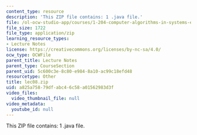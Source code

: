 ```yaml
---
content_type: resource
description: 'This ZIP file contains: 1 .java file.'
file: /ol-ocw-studio-app/courses/1-204-computer-algorithms-in-systems-engineering-spring-2010/a825a75879dfabc46c58a01562983d3f_lec08.zip
file_size: 1722
file_type: application/zip
learning_resource_types:
- Lecture Notes
license: https://creativecommons.org/licenses/by-nc-sa/4.0/
ocw_type: OCWFile
parent_title: Lecture Notes
parent_type: CourseSection
parent_uid: 5c600c3e-8c80-e984-8a10-ac99c18efd48
resourcetype: Other
title: lec08.zip
uid: a825a758-79df-abc4-6c58-a01562983d3f
video_files:
  video_thumbnail_file: null
video_metadata:
  youtube_id: null
---
```

This ZIP file contains: 1 .java file.